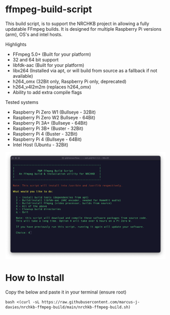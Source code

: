 # ffmpeg-build-script

This build script, is to support the NRCHKB project in allowing a fully updatable FFmpeg builds. 
It is designed for multiple Raspberry Pi versions (arm), OS's and intel hosts.

Highlights

- FFmpeg 5.0+ (Built for your platform)
- 32 and 64 bit support
- libfdk-aac (Built for your platform)
- libx264 (Installed via apt, or will build from source as a fallback if not available)
- h264_omx (32Bit only, Raspberry Pi only, deprecated)
- h264_v4l2m2m (replaces h264_omx)
- Ability to add extra compile flags

Tested systems

- Raspberry Pi Zero W1 (Bullseye - 32Bit)
- Raspberry Pi Zero W2 Bullseye - 64Bit)
- Raspberry Pi 3A+ (Bullseye - 64Bit)
- Raspberry Pi 3B+ (Buster - 32Bit)
- Raspberry Pi 4 (Buster - 32Bit)
- Raspberry Pi 4 (Bullseye - 64Bit)
- Intel Host (Ubuntu - 32Bit)

![image](./Menu1.png)

# How to Install

Copy the below and paste it in your terminal (ensure root)

```
bash <(curl -sL https://raw.githubusercontent.com/marcus-j-davies/nrchkb-ffmpeg-build/main/nrchkb-ffmpeg-build.sh)
```

